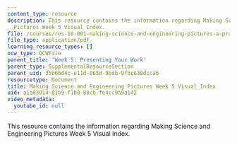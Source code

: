 ```yaml
---
content_type: resource
description: This resource contains the information regarding Making Science and Engineering
  Pictures Week 5 Visual Index.
file: /courses/res-10-001-making-science-and-engineering-pictures-a-practical-guide-to-presenting-your-work-spring-2016/a1a0391481b9f1b088cbfe4cc9a9a142_MITRES_10_001S16_VI_Wk5.pdf
file_type: application/pdf
learning_resource_types: []
ocw_type: OCWFile
parent_title: 'Week 5: Presenting Your Work'
parent_type: SupplementalResourceSection
parent_uid: 35b66d4c-e11d-065d-9bdb-9fbc638dcca6
resourcetype: Document
title: Making Science and Engineering Pictures Week 5 Visual Index
uid: a1a03914-81b9-f1b0-88cb-fe4cc9a9a142
video_metadata:
  youtube_id: null
---
```

This resource contains the information regarding Making Science and Engineering Pictures Week 5 Visual Index.

